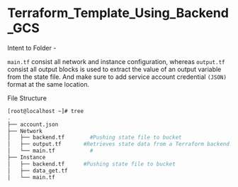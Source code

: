 # Terraform_Template_Using_Backend_GCS

Intent to Folder - 

`main.tf` consist all network and instance configuration, whereas `output.tf` consist all output blocks is used to extract the value of an output variable from the state file. 
And make sure to add service account credential `(JSON)` format at the same location.


File Structure

```bash
[root@localhost ~]# tree
.
├── account.json
├── Network
│   ├── backend.tf        #Pushing state file to bucket
│   ├── output.tf       #Retrieves state data from a Terraform backend.
│   └── main.tf           #
├── Instance
│   ├── backend.tf      #Pushing state file to bucket
│   ├── data_get.tf
│   └── main.tf

```
